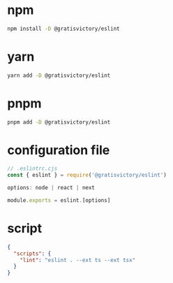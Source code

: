 # npm
```sh
npm install -D @gratisvictory/eslint
```
# yarn
```sh
yarn add -D @gratisvictory/eslint
```
# pnpm
```sh
pnpm add -D @gratisvictory/eslint 
```
# configuration file
```js
// .eslintrc.cjs
const { eslint } = require('@gratisvictory/eslint')

options: node | react | next

module.exports = eslint.[options]

```

# script
```json
{
  "scripts": {
    "lint": "eslint . --ext ts --ext tsx"
  }
}